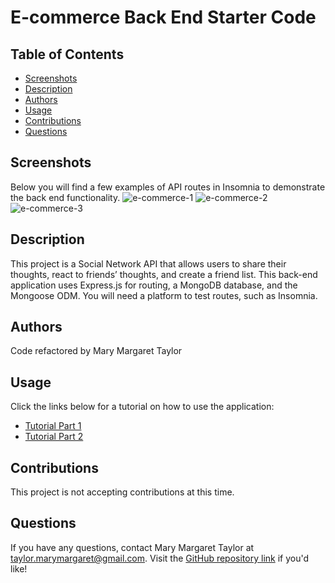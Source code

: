 # E-commerce Back End Starter Code

## Table of Contents

- [Screenshots](#screenshots)
- [Description](#description)
- [Authors](#authors)
- [Usage](#usage)
- [Contributions](#contributions)
- [Questions](#questions)

## Screenshots

Below you will find a few examples of API routes in Insomnia to demonstrate the back end functionality.
![e-commerce-1](./assets/insomnia-1.png)
![e-commerce-2](./assets/insomnia-2.png)
![e-commerce-3](./assets/insomnia-3.png)

## Description

This project is a Social Network API that allows users to share their thoughts, react to friends’ thoughts, and create a friend list. This back-end application uses Express.js for routing, a MongoDB database, and the Mongoose ODM. You will need a platform to test routes, such as Insomnia.

## Authors

Code refactored by Mary Margaret Taylor

## Usage

Click the links below for a tutorial on how to use the application:

- [Tutorial Part 1]()
- [Tutorial Part 2]()

## Contributions

This project is not accepting contributions at this time.

## Questions

If you have any questions, contact Mary Margaret Taylor at taylor.marymargaret@gmail.com. Visit the [GitHub repository link](https://github.com/mmtaylor7/E-Commerce) if you'd like!
